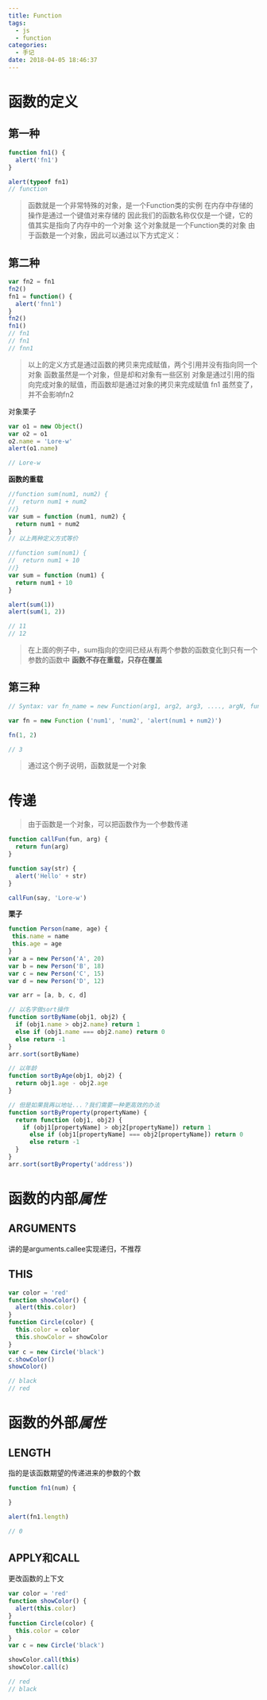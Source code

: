 ```yaml
---
title: Function
tags:
  - js
  - function
categories:
  - 手记
date: 2018-04-05 18:46:37
---
```



# 函数的定义

## 第一种
```js
function fn1() {
  alert('fn1')
}

alert(typeof fn1)
// function
```

> 函数就是一个非常特殊的对象，是一个Function类的实例
> 在内存中存储的操作是通过一个键值对来存储的
> 因此我们的函数名称仅仅是一个键，它的值其实是指向了内存中的一个对象
> 这个对象就是一个Function类的对象
> 由于函数是一个对象，因此可以通过以下方式定义：

<!-- more -->

## 第二种
```js
var fn2 = fn1
fn2()
fn1 = function() {
  alert('fnn1')
}
fn2()
fn1()
// fn1
// fn1
// fnn1
```
> 以上的定义方式是通过函数的拷贝来完成赋值，两个引用并没有指向同一个对象
> 函数虽然是一个对象，但是却和对象有一些区别
> 对象是通过引用的指向完成对象的赋值，而函数却是通过对象的拷贝来完成赋值
> fn1 虽然变了，并不会影响fn2

对象栗子
```js
var o1 = new Object()
var o2 = o1
o2.name = 'Lore-w'
alert(o1.name)

// Lore-w
```

**函数的重载**

```js
//function sum(num1, num2) {
//  return num1 + num2
//}
var sum = function (num1, num2) {
  return num1 + num2
}
// 以上两种定义方式等价

//function sum(num1) {
//  return num1 + 10
//}
var sum = function (num1) {
  return num1 + 10
}

alert(sum(1))
alert(sum(1, 2))

// 11
// 12
```
> 在上面的例子中，sum指向的空间已经从有两个参数的函数变化到只有一个参数的函数中
> **函数不存在重载，只存在覆盖**

## 第三种

```js
// Syntax: var fn_name = new Function(arg1, arg2, arg3, ...., argN, function_body)

var fn = new Function ('num1', 'num2', 'alert(num1 + num2)')

fn(1, 2)

// 3
```
> 通过这个例子说明，函数就是一个对象

# 传递

> 由于函数是一个对象，可以把函数作为一个参数传递

```js
function callFun(fun, arg) {
  return fun(arg)
}

function say(str) {
  alert('Hello' + str)
}

callFun(say, 'Lore-w')
```

**栗子**

```js
function Person(name, age) {
 this.name = name
 this.age = age
}
var a = new Person('A', 20)
var b = new Person('B', 18)
var c = new Person('C', 15)
var d = new Person('D', 12)

var arr = [a, b, c, d]

// 以名字做sort操作
function sortByName(obj1, obj2) {
  if (obj1.name > obj2.name) return 1
  else if (obj1.name === obj2.name) return 0
  else return -1
}
arr.sort(sortByName)

// 以年龄
function sortByAge(obj1, obj2) {
  return obj1.age - obj2.age
}

// 但是如果我再以地址...？我们需要一种更高效的办法
function sortByProperty(propertyName) {
  return function (obj1, obj2) {
    if (obj1[propertyName] > obj2[propertyName]) return 1
      else if (obj1[propertyName] === obj2[propertyName]) return 0
      else return -1
  }
}
arr.sort(sortByProperty('address'))
```

# 函数的内部*属性*

## ARGUMENTS

讲的是arguments.callee实现递归，不推荐

## THIS

```js
var color = 'red'
function showColor() {
  alert(this.color)
}
function Circle(color) {
  this.color = color
  this.showColor = showColor
}
var c = new Circle('black')
c.showColor()
showColor()

// black
// red
```

# 函数的外部*属性*

## LENGTH

指的是该函数期望的传递进来的参数的个数

```js
function fn1(num) {

}

alert(fn1.length)

// 0
```

## APPLY和CALL

更改函数的上下文

```js
var color = 'red'
function showColor() {
  alert(this.color)
}
function Circle(color) {
  this.color = color
}
var c = new Circle('black')

showColor.call(this)
showColor.call(c)

// red
// black

```
